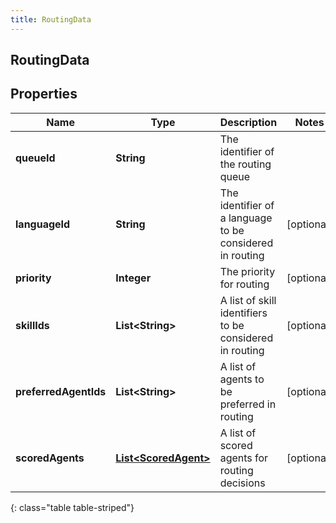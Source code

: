 ```yaml
---
title: RoutingData
---
```

## RoutingData


## Properties

| Name | Type | Description | Notes |
| ------------ | ------------- | ------------- | ------------- |
| **queueId** | <!----><!---->**String**<!----> | The identifier of the routing queue |  |
| **languageId** | <!----><!---->**String**<!----> | The identifier of a language to be considered in routing |  [optional] |
| **priority** | <!----><!---->**Integer**<!----> | The priority for routing |  [optional] |
| **skillIds** | <!----><!---->**List&lt;String&gt;**<!----> | A list of skill identifiers to be considered in routing |  [optional] |
| **preferredAgentIds** | <!----><!---->**List&lt;String&gt;**<!----> | A list of agents to be preferred in routing |  [optional] |
| **scoredAgents** | <!----><!---->[**List&lt;ScoredAgent&gt;**](ScoredAgent.html)<!----> | A list of scored agents for routing decisions |  [optional] |
{: class="table table-striped"}



